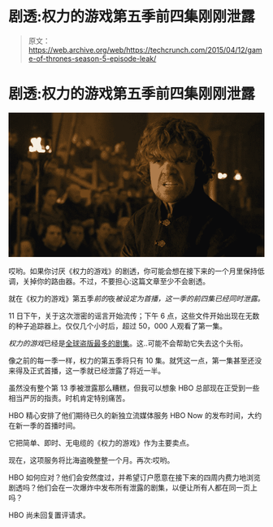 # 剧透:权力的游戏第五季前四集刚刚泄露

> 原文：<https://web.archive.org/web/https://techcrunch.com/2015/04/12/game-of-thrones-season-5-episode-leak/>

# 剧透:权力的游戏第五季前四集刚刚泄露

![thrones](img/bb969e5ad0e651ce343179ed015a0759.png)

哎哟。如果你讨厌《权力的游戏》的剧透，你可能会想在接下来的一个月里保持低调，关掉你的路由器。不过，不要担心:这篇文章至少不会剧透。

就在《权力的游戏》第五季*前的*夜*被设定为首播，这一季的前四集已经同时泄露。*

11 日下午，关于这次泄密的谣言开始流传；下午 6 点，这些文件开始出现在无数的种子追踪器上。仅仅几个小时后，超过 50，000 人观看了第一集。

*权力的游戏*已经是[全球盗版最多的剧集](https://web.archive.org/web/20230405170814/https://techcrunch.com/2015/04/10/diary-of-a-cord-cutter-in-2015-part-6-hbo-goes-over-the-top/)。这..可能不会帮助它失去这个头衔。

像之前的每一季一样，权力的第五季将只有 10 集。就凭这一点，第一集甚至还没来得及正式首播，这一季就已经泄露了将近一半。

虽然没有整个第 13 季被泄露那么糟糕，但我可以想象 HBO 总部现在正受到一些相当严厉的指责。时机肯定特别痛苦。

HBO 精心安排了他们期待已久的新独立流媒体服务 HBO Now 的发布时间，大约在新一季的首播时间。

它把简单、即时、无电缆的《权力的游戏》作为主要卖点。

现在，这项服务将比海盗晚整整一个月。再次:哎哟。

HBO 如何应对？他们会安然度过，并希望订户愿意在接下来的四周内费力地浏览剧透吗？他们会在一次爆炸中发布所有泄露的剧集，以便让所有人都在同一页上吗？

HBO 尚未回复置评请求。